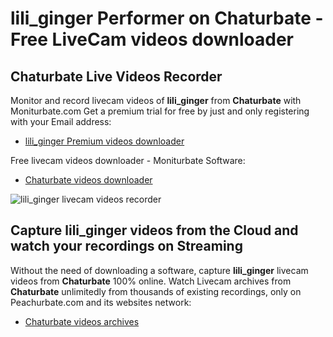 # lili_ginger Performer on Chaturbate - Free LiveCam videos downloader

## Chaturbate Live Videos Recorder

Monitor and record livecam videos of **lili_ginger** from **Chaturbate** with Moniturbate.com
Get a premium trial for free by just and only registering with your Email address:
* [lili_ginger Premium videos downloader](https://moniturbate.com/request-demo-licence-key.html)

Free livecam videos downloader - Moniturbate Software:
* [Chaturbate videos downloader](https://moniturbate.com/moniturbate-download-software.html)

![lili_ginger livecam videos recorder](https://peachurnet.com/templates/moniturbate-software.png)


## Capture lili_ginger videos from the Cloud and watch your recordings on Streaming

Without the need of downloading a software, capture **lili_ginger** livecam videos from **Chaturbate** 100% online.
Watch Livecam archives from **Chaturbate** unlimitedly from thousands of existing recordings, only on Peachurbate.com and its websites network:
* [Chaturbate videos archives](https://peachurnet.com/)